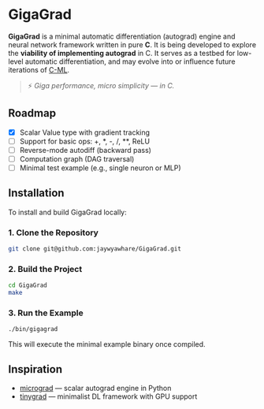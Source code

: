 # GigaGrad

**GigaGrad** is a minimal automatic differentiation (autograd) engine and neural network framework written in pure **C**. 
It is being developed to explore the **viability of implementing autograd** in C. It serves as a testbed for low-level automatic differentiation, and may evolve into or influence future iterations of [C-ML](https://github.com/jaywyawhare/c-ml). 
> ⚡ _Giga performance, micro simplicity — in C._

## Roadmap

- [x] Scalar Value type with gradient tracking
- [ ] Support for basic ops: +, *, -, /, **, ReLU
- [ ] Reverse-mode autodiff (backward pass)
- [ ] Computation graph (DAG traversal)
- [ ] Minimal test example (e.g., single neuron or MLP)

## Installation

To install and build GigaGrad locally:

### 1. Clone the Repository

```bash
git clone git@github.com:jaywyawhare/GigaGrad.git
```

### 2. Build the Project

```bash
cd GigaGrad
make
```

### 3. Run the Example

```bash
./bin/gigagrad
```

This will execute the minimal example binary once compiled.

## Inspiration

- [micrograd](https://github.com/karpathy/micrograd) — scalar autograd engine in Python
- [tinygrad](https://github.com/geohot/tinygrad) — minimalist DL framework with GPU support